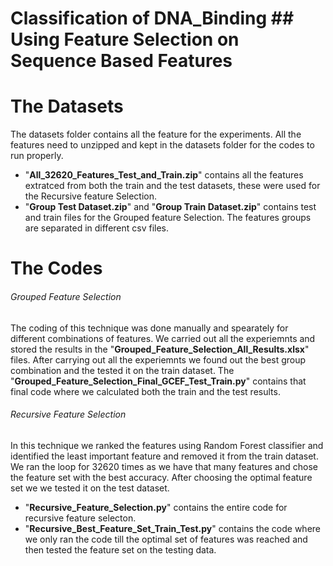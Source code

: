 # Classification of DNA_Binding ## Using Feature Selection on Sequence Based Features

# The Datasets
The datasets folder contains all the feature for the experiments. All the features need to unzipped and kept in the datasets folder for the codes to run properly.
* "**All_32620_Features_Test_and_Train.zip**" contains all the features extratced from both the train and the test datasets, these were used for the Recursive feature Selection.
* "**Group Test Dataset.zip**" and "**Group Train Dataset.zip**" contains test and train files for the Grouped feature Selection. The features groups are separated in different csv files.


# The Codes

######  Grouped Feature Selection 
The coding of this technique was done manually and spearately for different combinations of features. We carried out all the experiemnts and stored the results in the "**Grouped_Feature_Selection_All_Results.xlsx**" files. After carrying out all the experiemnts we found out the best group combination and the tested it on the train dataset. The "**Grouped_Feature_Selection_Final_GCEF_Test_Train.py**" contains that final code where we calculated both the train and the test results.

######  Recursive Feature Selection 
In this technique we ranked the features using Random Forest classifier and identified the least important feature and removed it from the train dataset. We ran the loop for 32620 times as we have that many features and chose the feature set with the best accuracy. After choosing the optimal feature set we we tested it on the test dataset.
* "**Recursive_Feature_Selection.py**" contains the entire code for recursive feature selecton.
* "**Recursive_Best_Feature_Set_Train_Test.py**" contains the code where we only ran the code till the optimal set of features was reached and then tested the feature set on the testing data.
